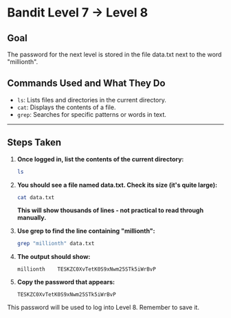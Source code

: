 # Bandit Level 7 → Level 8
## Goal
The password for the next level is stored in the file data.txt next to the word "millionth".

## Commands Used and What They Do
- `ls`: Lists files and directories in the current directory.
- `cat`: Displays the contents of a file.
- `grep`: Searches for specific patterns or words in text.
---
## Steps Taken
1. **Once logged in, list the contents of the current directory:**
   ```bash
   ls
   ```

2. **You should see a file named data.txt. Check its size (it's quite large):**
   ```bash
   cat data.txt
   ```
   **This will show thousands of lines - not practical to read through manually.**

3. **Use grep to find the line containing "millionth":**
   ```bash
   grep "millionth" data.txt
   ```

4. **The output should show:**
   ```
   millionth	TESKZC0XvTetK0S9xNwm25STk5iWrBvP
   ```

5. **Copy the password that appears:**
   ```
   TESKZC0XvTetK0S9xNwm25STk5iWrBvP
   ```

This password will be used to log into Level 8. Remember to save it.
